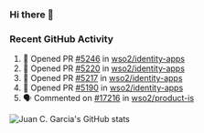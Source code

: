 ### Hi there 👋

<!--
**jcgarciaa/jcgarciaa** is a ✨ _special_ ✨ repository because its `README.md` (this file) appears on your GitHub profile.

Here are some ideas to get you started:

- 🔭 I’m currently working on ...
- 🌱 I’m currently learning ...
- 👯 I’m looking to collaborate on ...
- 🤔 I’m looking for help with ...
- 💬 Ask me about ...
- 📫 How to reach me: ...
- 😄 Pronouns: ...
- ⚡ Fun fact: ...
-->

### Recent GitHub Activity

<!--START_SECTION:activity-->
1. 💪 Opened PR [#5246](https://github.com/wso2/identity-apps/pull/5246) in [wso2/identity-apps](https://github.com/wso2/identity-apps)
2. 💪 Opened PR [#5220](https://github.com/wso2/identity-apps/pull/5220) in [wso2/identity-apps](https://github.com/wso2/identity-apps)
3. 💪 Opened PR [#5217](https://github.com/wso2/identity-apps/pull/5217) in [wso2/identity-apps](https://github.com/wso2/identity-apps)
4. 💪 Opened PR [#5190](https://github.com/wso2/identity-apps/pull/5190) in [wso2/identity-apps](https://github.com/wso2/identity-apps)
5. 🗣 Commented on [#17216](https://github.com/wso2/product-is/issues/17216#issuecomment-1885207587) in [wso2/product-is](https://github.com/wso2/product-is)
<!--END_SECTION:activity-->

![Juan C. Garcia's GitHub stats](https://github-readme-stats.vercel.app/api?username=jcgarciaa&count_private=true&show_icons=true&hide_border=true)